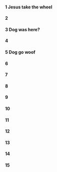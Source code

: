 #### 1 Jesus take the wheel
#### 2
#### 3 Dog was here?
#### 4
#### 5 Dog go woof
#### 6
#### 7
#### 8
#### 9
#### 10
#### 11
#### 12
#### 13
#### 14
#### 15